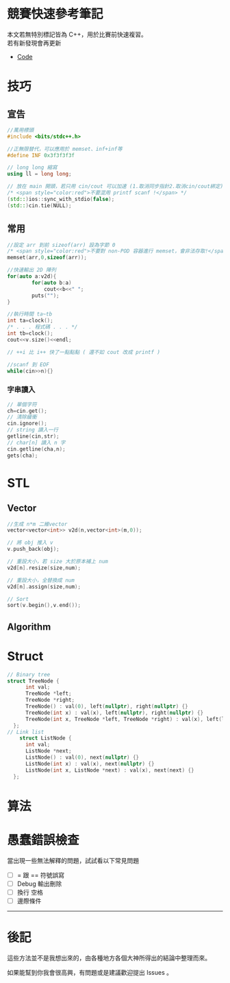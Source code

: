 <h1>競賽快速參考筆記</h1>

本文若無特別標記皆為 C++，用於比賽前快速複習。  
若有新發現會再更新  
- [Code](https://github.com/Dinlon5566/Competitive-programming/tree/master/Code)

# 技巧

## 宣告

```cpp
//萬用標頭
#include <bits/stdc++.h>

//正無限替代，可以應用於 memset、inf+inf等
#define INF 0x3f3f3f3f

// long long 縮寫
using ll = long long;

// 放在 main 開頭，若只用 cin/cout 可以加速 (1.取消同步指針2.取消cin/cout綁定)
/* <span style="color:red">不要混用 printf scanf !</span> */
(std::)ios::sync_with_stdio(false);
(std::)cin.tie(NULL);
```

## 常用

```cpp
//設定 arr 到前 sizeof(arr) 設為字節 0
/* <span style="color:red">不要對 non-POD 容器進行 memset，會非法存取!</span> */
memset(arr,0,sizeof(arr)); 

//快速輸出 2D 陣列
for(auto a:v2d){
        for(auto b:a)
            cout<<b<<" ";
        puts("");
}

//執行時間 ta~tb
int ta=clock();
/* . . . 程式碼 . . . */
int tb=clock();
cout<<v.size()<<endl;

// ++i 比 i++ 快了一點點點 ( 還不如 cout 改成 printf )

//scanf 到 EOF
while(cin>>n){}

```

### 字串讀入

```cpp
// 單個字符
ch=cin.get();
// 清除緩衝
cin.ignore();
// string 讀入一行
getline(cin,str);
// char[n] 讀入 n 字
cin.getline(cha,n);
gets(cha);
```

# STL

## Vector

```cpp
//生成 n*m 二維vector
vector<vector<int>> v2d(n,vector<int>(m,0));

// 將 obj 推入 v 
v.push_back(obj);

// 重設大小，若 size 大於原本補上 num
v2d[n].resize(size,num);

// 重設大小，全替換成 num
v2d[n].assign(size,num);

// Sort 
sort(v.begin(),v.end());
```

## Algorithm

# Struct

```cpp
// Binary tree
struct TreeNode {
      int val;
      TreeNode *left;
      TreeNode *right;
      TreeNode() : val(0), left(nullptr), right(nullptr) {}
      TreeNode(int x) : val(x), left(nullptr), right(nullptr) {}
      TreeNode(int x, TreeNode *left, TreeNode *right) : val(x), left(left), right(right) {}
  };
// Link list
    struct ListNode {
      int val;
      ListNode *next;
      ListNode() : val(0), next(nullptr) {}
      ListNode(int x) : val(x), next(nullptr) {}
      ListNode(int x, ListNode *next) : val(x), next(next) {}
  };

```

# 算法

## 

# 愚蠢錯誤檢查

當出現一些無法解釋的問題，試試看以下常見問題

- [ ]  = 跟 == 符號誤寫
- [ ]  Debug 輸出刪除
- [ ]  換行 空格
- [ ]  邊際條件

---

# 後記

這些方法並不是我想出來的，由各種地方各個大神所得出的結論中整理而來。

如果能幫到你我會很高興，有問題或是建議歡迎提出 Issues 。
